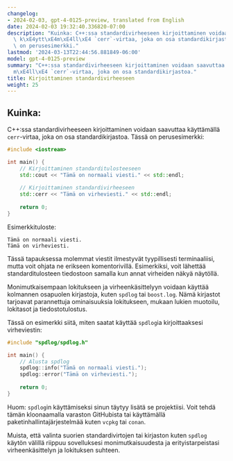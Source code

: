 ```yaml
---
changelog:
- 2024-02-03, gpt-4-0125-preview, translated from English
date: 2024-02-03 19:32:40.336820-07:00
description: "Kuinka: C++:ssa standardivirheeseen kirjoittaminen voidaan saavuttaa\
  \ k\xE4ytt\xE4m\xE4ll\xE4 `cerr`-virtaa, joka on osa standardikirjastoa. T\xE4ss\xE4\
  \ on perusesimerkki."
lastmod: '2024-03-13T22:44:56.881849-06:00'
model: gpt-4-0125-preview
summary: "C++:ssa standardivirheeseen kirjoittaminen voidaan saavuttaa k\xE4ytt\xE4\
  m\xE4ll\xE4 `cerr`-virtaa, joka on osa standardikirjastoa."
title: Kirjoittaminen standardivirheeseen
weight: 25
---
```


## Kuinka:
C++:ssa standardivirheeseen kirjoittaminen voidaan saavuttaa käyttämällä `cerr`-virtaa, joka on osa standardikirjastoa. Tässä on perusesimerkki:

```cpp
#include <iostream>

int main() {
    // Kirjoittaminen standarditulosteeseen
    std::cout << "Tämä on normaali viesti." << std::endl;
    
    // Kirjoittaminen standardivirheeseen
    std::cerr << "Tämä on virheviesti." << std::endl;
    
    return 0;
}
```

Esimerkkituloste:
```
Tämä on normaali viesti.
Tämä on virheviesti.
```

Tässä tapauksessa molemmat viestit ilmestyvät tyypillisesti terminaaliisi, mutta voit ohjata ne erikseen komentorivillä. Esimerkiksi, voit lähettää standarditulosteen tiedostoon samalla kun annat virheiden näkyä näytöllä.

Monimutkaisempaan lokitukseen ja virheenkäsittelyyn voidaan käyttää kolmannen osapuolen kirjastoja, kuten `spdlog` tai `boost.log`. Nämä kirjastot tarjoavat parannettuja ominaisuuksia lokitukseen, mukaan lukien muotoilu, lokitasot ja tiedostotulostus.

Tässä on esimerkki siitä, miten saatat käyttää `spdlog`ia kirjoittaaksesi virheviestin:

```cpp
#include "spdlog/spdlog.h"

int main() {
    // Alusta spdlog
    spdlog::info("Tämä on normaali viesti.");
    spdlog::error("Tämä on virheviesti.");
    
    return 0;
}
```

Huom: `spdlog`in käyttämiseksi sinun täytyy lisätä se projektiisi. Voit tehdä tämän kloonaamalla varaston GitHubista tai käyttämällä paketinhallintajärjestelmää kuten `vcpkg` tai `conan`. 

Muista, että valinta suorien standardivirtojen tai kirjaston kuten `spdlog` käytön välillä riippuu sovelluksesi monimutkaisuudesta ja erityistarpeistasi virheenkäsittelyn ja lokituksen suhteen.
